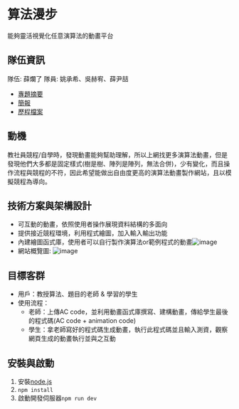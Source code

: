 # 算法漫步
能夠靈活視覺化任意演算法的動畫平台

## 隊伍資訊
隊伍: 薛爛了
隊員: 姚承希、吳赫宥、薛尹喆

- [專題摘要](https://hackmd.io/@YTP-XueMoney/B1AjpYOokl)
- [簡報](https://www.canva.com/design/DAGVC0tQQfE/p5q3bah2w10lJHzIWX0NwA/view?utm_content=DAGVC0tQQfE&utm_campaign=designshare&utm_medium=link2&utm_source=uniquelinks&utlId=hf8e3dbb968)
- [歷程檔案](https://hackmd.io/@YTP-XueMoney/rkqG1zJT0)

## 動機

教社員競程/自學時，發現動畫能夠幫助理解，所以上網找更多演算法動畫，但是發現他們大多都是固定樣式(樹是樹、陣列是陣列，無法合併)，少有變化，而且操作流程與競程的不符，因此希望能做出自由度更高的演算法動畫製作網站，且以模擬競程為導向。


## 技術方案與架構設計
 - 可互動的動畫，依照使用者操作展現資料結構的多面向
 - 提供接近競程環境，利用程式繪圖，加入輸入輸出功能
 - 內建繪圖函式庫，使用者可以自行製作演算法or範例程式的動畫![image](https://hackmd.io/_uploads/rJe_Db5Osyl.png)
- 網站概覽圖:
![image](https://hackmd.io/_uploads/HyDRW9di1l.png)

## 目標客群
- 用戶：教授算法、題目的老師  & 學習的學生
- 使用流程：
  - 老師：上傳AC code，並利用動畫函式庫撰寫、建構動畫，傳給學生最後的程式碼(AC code + animation code)
  - 學生：拿老師寫好的程式碼生成動畫，執行此程式碼並且輸入測資，觀察網頁生成的動畫執行並與之互動

## 安裝與啟動
1. 安裝[node.js](https://nodejs.org/zh-tw/download)
2. `npm install`
3. 啟動開發伺服器`npm run dev`
